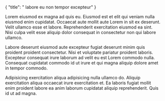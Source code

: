 {
  "title": " labore eu non tempor excepteur"
}

Lorem eiusmod ex magna ad quis eu. Eiusmod est et elit qui veniam nulla eiusmod enim cupidatat. Occaecat aute mollit aute Lorem in sit ex deserunt. Velit ullamco esse et labore. Reprehenderit exercitation eiusmod ea sint. Nisi culpa velit esse aliquip dolor consequat in consectetur non qui labore ullamco.

Labore deserunt eiusmod aute excepteur fugiat deserunt minim quis proident proident consectetur. Nisi et voluptate pariatur proident laboris. Excepteur consequat irure laborum ad velit eu est Lorem commodo nulla. Consequat cupidatat commodo id ut irure et qui magna aliquip dolore amet in tempor commodo.

Adipisicing exercitation aliqua adipisicing nulla ullamco do. Aliquip exercitation aliqua occaecat irure exercitation et. Ea laboris fugiat mollit enim proident labore ea anim laborum cupidatat aliquip reprehenderit. Quis id ut ad magna.